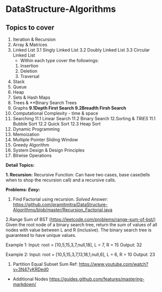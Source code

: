 # DataStructure-Algorithms

## Topics to cover
1. Iteration & Recursion
2. Array & Matrices
3. Linked List
  3.1 Singly Linked List
  3.2 Doubly Linked List
  3.3 Circular Linked List
   * Within each type cover the followings:
   1. Insertion
   2. Deletion
   3. Traversal
4. Stack 
5. Queue
6. Heap
7. Sets & Hash Maps
8. Trees & **Binary Search Trees
9. Graphs 
  **9.1Depth First Search
  9.2Breadth Firsh Search**
10. Computational Complexity - time & space
11. Searching
    11.1 Linear Search
    11.2 Binary Search
12.Sorting & *TRIES*
    11.1 Bubble Sort
    12.2 Quick Sort
    12.3 Heap Sort
13. Dynamic Programming
14. Memoization
15. Multiple Pointer Sliding Window 
16. Greedy Algorithm
17. System Design & Design Principles
18. Bitwise Operations


**Detail Topics:**

**1. Recursion:**
Recursive Function: Can have two cases, base case(tells when to shop the recursion call) and a recursive calls.

**Problems:
*Easy:***
1. Find Factorial using recursion.
*Solved Answer*: https://github.com/pramitmitra/DataStructure-Algorithms/blob/master/Recursion_Factorial.java

2.Range Sum of BST (https://leetcode.com/problems/range-sum-of-bst/)
Given the root node of a binary search tree, return the sum of values of all nodes with value between L and R (inclusive).
The binary search tree is guaranteed to have unique values.

 Example 1:
Input: root = [10,5,15,3,7,null,18], L = 7, R = 15
Output: 32

Example 2:
Input: root = [10,5,15,3,7,13,18,1,null,6], L = 6, R = 10
Output: 23


1. Partition Equal Subset Sum
Ref: https://www.youtube.com/watch?v=3N47yKRDed0

    
    
    
    
   
   
   
*   Additional Nodes
https://guides.github.com/features/mastering-markdown/

